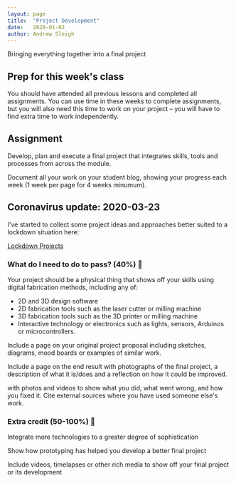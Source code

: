 ```yaml
---
layout: page
title:  "Project Development"
date:   2020-01-02
author: Andrew Sleigh
---
```


Bringing everything together into a final project

<!--more-->

## Prep for this week's class

You should have attended all previous lessons and completed all assignments. 
You can use time in these weeks to complete assignments, but you will also need this time to work on your project – you will have to find extra time to work independently.


## Assignment

Develop, plan and execute a final project that integrates skills, tools and processes from across the module.

Document all your work on your student blog, showing your progress each week (1 week per page for 4 weeks minumum).

## Coronavirus update: 2020-03-23

I've started to collect some project ideas and approaches better suited to a lockdown situation here:

[Lockdown Projects](lockdown-projects)

### What do I need to do to pass? (40%) :construction:



Your project should be a physical thing that shows off your skills using digital fabrication methods, including any of:
* 2D and 3D design software
* 2D fabrication tools such as the laser cutter or milling machine
* 3D fabrication tools such as the 3D printer or milling machine
* Interactive technology or electronics such as lights, sensors, Arduinos or microcontrollers.

Include a page on your original project proposal including sketches, diagrams, mood boards or examples of similar work.

Include a page on the end result with photographs of the final project, a description of what it is/does and a reflection on how it could be improved.






with photos and videos to show what you did, what went wrong, and how you fixed it. Cite external sources where you have used someone else's work.

### Extra credit (50-100%) :construction:

Integrate more technologies to a greater degree of sophistication

Show how prototyping has helped you develop a better final project

Include videos, timelapses or other rich media to show off your final project or its development

